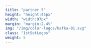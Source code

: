 ```yaml
---
title: "partner 5"
height: "height:45px"
width: "width:97px"
margin: "margin:2.4%"
img: "/img/color-logos/kafka-01.svg"
class: "1stSetLogos"
weight: 5
---
```


